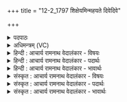 +++
title = "12-2_1797 शिक्षेयमिन्महयते दिवेदिवे"

+++
<details><summary>पदपाठः</summary>

शि꣡क्षे꣢꣯यम्। इत्। म꣣हयते꣢। दि꣣वे꣡दि꣢वे। दि꣡वे꣢। दि꣣वे। रायः꣢। आ। कु꣣हचिद्वि꣡दे꣢। कु꣣हचित्। वि꣡दे꣢꣯। न। हि। त्वत्। अ꣣न्य꣢त्। अ꣣न्। य꣢त्। म꣣घवन्। नः। आ꣡प्य꣢꣯म्। व꣡स्यः꣢꣯। अ꣡स्ति꣢꣯। पि꣣ता꣢। च꣣। न꣢। १७९७।
</details>

<details><summary>अधिमन्त्रम् (VC)</summary>

- इन्द्रः
- वसिष्ठो मैत्रावरुणिः
- बार्हतः प्रगाथः (विषमा बृहती, समा सतोबृहती)
- पञ्चमः
</details>

<details><summary>हिन्दी : आचार्य रामनाथ वेदालंकार - विषयः</summary>

अगले मन्त्र में फिर वही विषय है।
</details>

<details><summary>हिन्दी : आचार्य रामनाथ वेदालंकार - पदार्थः</summary>

पदार्थान्वय -  यदि मैं धनपति हो जाऊँ तो (कुहचिद्विदे) जहाँ कहीं भी विद्यमान (महयते) परमेश्वरपूजक समाजसेवी मनुष्य को (दिवेदिवे) प्रतिदिन (रायः) धन (आ शिक्षेयम् इत्) अवश्य ही दान किया करूँ। हे (मघवन्) धनपति परमात्मन् ! (त्वत् अन्यत्) आपसे भिन्न कोई भी (नः) हमारा (आप्यम्) प्राप्तव्य और (वस्यः) अतिशय शरण देनेवाला (नहि) नहीं (अस्ति) है, (पिता च) और पिता के समान पालक भी (न) नहीं है ॥२॥
</details>

<details><summary>हिन्दी : आचार्य रामनाथ वेदालंकार - भावार्थः</summary>

भावार्थ -  दान सदा सुपात्र को ही देना चाहिए,कुपात्र को नहीं ॥२॥
</details>

<details><summary>संस्कृत : आचार्य रामनाथ वेदालंकार - विषयः</summary>

अथ पुनस्तमेव विषयमाह।
</details>

<details><summary>संस्कृत : आचार्य रामनाथ वेदालंकार - पदार्थः</summary>

पदार्थान्वय -  यदि अहं धनपतिर्भवेयं तर्हि (कुहचिद्विदे२) यत्र कुत्रापि विद्यमानाय (महयते) परमेश्वरपूजकाय समाजसेवकाय जनाय।[महयतिः अर्चतिकर्मा। निघं० ३।१४।] (दिवेदिवे) प्रतिदिनम् (रायः) धनानि (आ शिक्षेयम् इत्) दद्याम् एव।[शिक्षतिः ददातिकर्मा। निघं० ३।२०।]हे (मघवन्) धनाधिप परमात्मन् ! (त्वद् अन्यत्) त्वद्भिन्नं किञ्चित् (नः) अस्माकम् (आप्यम्) प्राप्तव्यम् किञ्च (वस्यः) अतिशयेन आच्छादयितृ,शरणप्रदमित्यर्थः (नहि) नैव (अस्ति) विद्यते, (पिता च) पितृवत् पालकश्चापि (न) न विद्यते ॥२॥३
</details>

<details><summary>संस्कृत : आचार्य रामनाथ वेदालंकार - भावार्थः</summary>

भावार्थ -  दानं सदा सुपात्र एव देयं न तु कुपात्रे ॥२॥
</details>